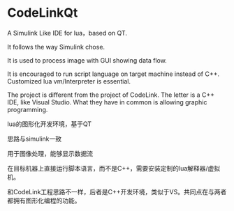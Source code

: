 # CodeLinkQt
A Simulink Like IDE for lua，based on QT.

It follows the way Simulink chose.

It is used to process image with GUI showing data flow.

It is encouraged to run script language on target machine instead of C++. Customized lua vm/Interpreter is essential.

The project is different from the project of CodeLink. The letter is a C++ IDE, like Visual Studio. What they have in common is allowing graphic programming.

lua的图形化开发环境，基于QT

思路与simulink一致

用于图像处理，能够显示数据流

在目标机器上直接运行脚本语言，而不是C++，需要安装定制的lua解释器/虚拟机。

和CodeLink工程思路不一样，后者是C++开发环境，类似于VS。共同点在与两者都拥有图形化编程的功能。
